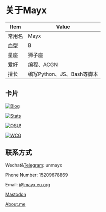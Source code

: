 # 关于Mayx

| Item | Value |
| - | - |
| 常用名 | Mayx |
| 血型 | B |
| 星座 | 狮子座 |
| 爱好 | 编程、ACGN |
| 擅长 | 编写Python、JS、Bash等脚本 |

## 卡片

 [![Blog](https://mabbs.github.io/BlogCard.svg)](https://mabbs.github.io/)

 [![Stats](https://github-readme-stats.vercel.app/api?username=Mabbs&show_icons=true&theme=dark&include_all_commits=true)](https://github.com/Mabbs)

 [![OSU!](https://osu-sig.vercel.app/card?user=unmayx&mode=mania&animation=true&hue=200)](https://osu.ppy.sh/users/16168394)
 
 [![WCG](https://www.seti-germany.de/wcg/badge_Mayx_10.png)](https://www.worldcommunitygrid.org/stat/viewMemberInfo.do?userName=Mayx)

## 联系方式
 
 Wechat&[Telegram](https://t.me/unmayx): unmayx
 
 Phone Number: 15209678869
 
 Email: <i@mayx.eu.org>

 <a rel="me" href="https://mastodon.social/@mayx">Mastodon</a>
 
 [About.me](https://about.me/mayx)
